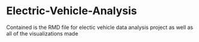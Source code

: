 # Electric-Vehicle-Analysis
Contained is the RMD file for electic vehicle data analysis project as well as all of the visualizations made
